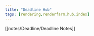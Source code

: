 ```yaml
---
title: "Deadline Hub"
tags: [rendering,renderfarm,hub,index]
---
```


[[notes/Deadline/Deadline Notes]]
